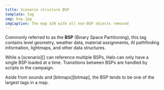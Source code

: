 ```yaml
---
title: Scenario structure BSP
template: tag
img: bsp.jpg
imgCaption: The map a30 with all non-BSP objects removed
---
```


Commonly referred to as the **BSP** (Binary Space Partitioning), this tag contains level geometry, weather data, material assignments, AI pathfinding information, lightmaps, and other data structures.

While a [scenario][] can reference multiple BSPs, Halo can only have a single BSP loaded at a time. Transitions between BSPs are handled by scripts in the campaign.

Aside from sounds and [bitmaps][bitmap], the BSP tends to be one of the largest tags in a map.
